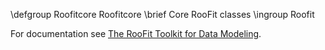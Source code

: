 \defgroup Roofitcore  Roofitcore
\brief Core RooFit classes
\ingroup Roofit

For documentation see [The RooFit Toolkit for Data Modeling](http://root.cern.ch/drupal/content/roofit).
